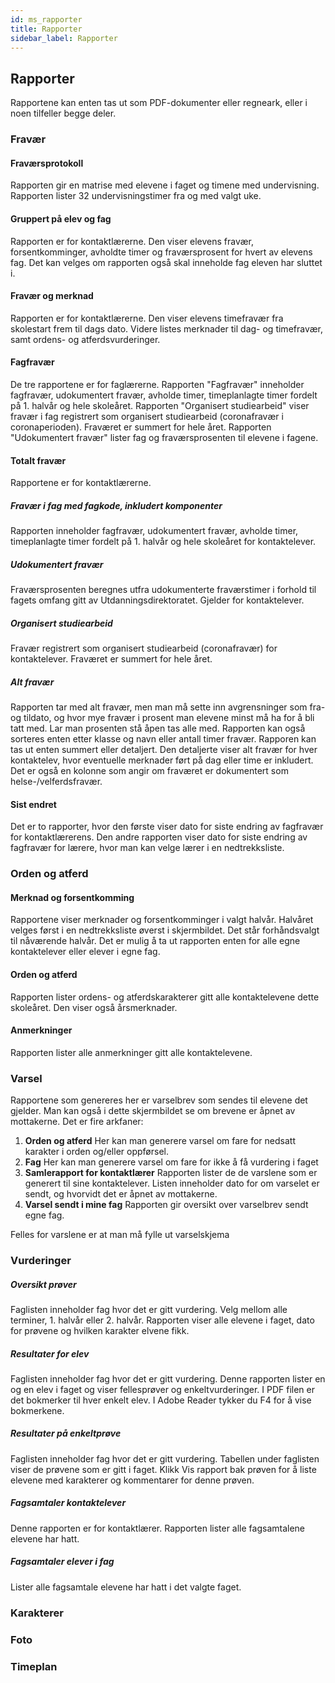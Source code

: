 ```yaml
---
id: ms_rapporter
title: Rapporter
sidebar_label: Rapporter
---
```


## Rapporter
Rapportene kan enten tas ut som PDF-dokumenter eller regneark, eller i noen tilfeller begge deler.

### Fravær

#### Fraværsprotokoll
Rapporten gir en matrise med elevene i faget og timene med undervisning. Rapporten lister 32 undervisningstimer fra og med valgt uke. 

#### Gruppert på elev og fag
Rapporten er for kontaktlærerne. Den viser elevens fravær, forsentkomminger, avholdte timer og fraværsprosent for hvert av elevens fag. Det kan velges om rapporten også skal inneholde fag eleven har sluttet i.

#### Fravær og merknad
Rapporten er for kontaktlærerne. Den viser elevens timefravær fra skolestart frem til dags dato. Videre listes merknader til dag- og timefravær, samt ordens- og atferdsvurderinger.

#### Fagfravær
De tre rapportene er for faglærerne. Rapporten "Fagfravær" inneholder fagfravær, udokumentert fravær, avholde timer, timeplanlagte timer fordelt på 1. halvår og hele skoleåret. Rapporten "Organisert studiearbeid" viser fravær i fag registrert som organisert studiearbeid (coronafravær i coronaperioden). Fraværet er summert for hele året. Rapporten "Udokumentert fravær" lister fag og fraværsprosenten til elevene i fagene.

#### Totalt fravær
Rapportene er for kontaktlærerne. 

##### Fravær i fag med fagkode, inkludert komponenter
Rapporten inneholder fagfravær, udokumentert fravær, avholde timer, timeplanlagte timer fordelt på 1. halvår og hele skoleåret for kontaktelever.

##### Udokumentert fravær
Fraværsprosenten beregnes utfra udokumenterte fraværstimer i forhold til fagets omfang gitt av Utdanningsdirektoratet. Gjelder for kontaktelever.

##### Organisert studiearbeid
Fravær registrert som organisert studiearbeid (coronafravær) for kontaktelever. Fraværet er summert for hele året.

##### Alt fravær
Rapporten tar med alt fravær, men man må sette inn avgrensninger som fra- og tildato, og hvor mye fravær i prosent man elevene minst må ha for å bli tatt med. Lar man prosenten stå åpen tas alle med. Rapporten kan også sorteres enten etter klasse og navn eller antall timer fravær. Rapporen kan tas ut enten summert eller detaljert. Den detaljerte viser alt fravær for hver kontaktelev, hvor eventuelle merknader ført på dag eller time er inkludert. Det er også en kolonne som angir om fraværet er dokumentert som helse-/velferdsfravær.

#### Sist endret
Det er to rapporter, hvor den første viser dato for siste endring av fagfravær for kontaktlærerens. Den andre rapporten viser dato for siste endring av fagfravær for lærere, hvor man kan velge lærer i en nedtrekksliste.


### Orden og atferd

#### Merknad og forsentkomming
Rapportene viser merknader og forsentkomminger i valgt halvår. Halvåret velges først i en nedtrekksliste øverst i skjermbildet. Det står forhåndsvalgt til nåværende halvår. Det er mulig å ta ut rapporten enten for alle egne kontaktelever eller elever i egne fag.

#### Orden og atferd
Rapporten lister ordens- og atferdskarakterer gitt alle kontaktelevene dette skoleåret. Den viser også årsmerknader.

#### Anmerkninger
Rapporten lister alle anmerkninger gitt alle kontaktelevene.


### Varsel
Rapportene som genereres her er varselbrev som sendes til elevene det gjelder. Man kan også i dette skjermbildet se om brevene er åpnet av mottakerne. Det er fire arkfaner:
1. **Orden og atferd** Her kan man generere varsel om fare for nedsatt karakter i orden og/eller oppførsel.
2. **Fag** Her kan man generere varsel om fare for ikke å få vurdering i faget
3. **Samlerapport for kontaktlærer** Rapporten lister de de varslene som er generert til sine kontaktelever. Listen inneholder dato for om varselet er sendt, og hvorvidt det er åpnet av mottakerne.
4. **Varsel sendt i mine fag** Rapporten gir oversikt over varselbrev sendt egne fag.

Felles for varslene er at man må fylle ut varselskjema


### Vurderinger
##### Oversikt prøver
Faglisten inneholder fag hvor det er gitt vurdering. Velg mellom alle
terminer, 1. halvår eller 2. halvår. Rapporten viser alle elevene i faget, dato
for prøvene og hvilken karakter elvene fikk.
##### Resultater for elev
Faglisten inneholder fag hvor det er gitt vurdering. Denne rapporten lister
en og en elev i faget og viser fellesprøver og enkeltvurderinger. I PDF filen
er det bokmerker til hver enkelt elev. I Adobe Reader tykker du F4 for å
vise bokmerkene.
##### Resultater på enkeltprøve
Faglisten inneholder fag hvor det er gitt vurdering. Tabellen under faglisten
viser de prøvene som er gitt i faget. Klikk Vis rapport bak prøven for å liste
elevene med karakterer og kommentarer for denne prøven.
##### Fagsamtaler kontaktelever
Denne rapporten er for kontaktlærer. Rapporten lister alle fagsamtalene elevene har hatt.
##### Fagsamtaler elever i fag
Lister alle fagsamtale elevene har hatt i det valgte faget.

### Karakterer

### Foto

### Timeplan

